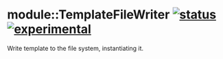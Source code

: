 # module::TemplateFileWriter [![status](https://github.com/Wandalen/wTemplateFileWriter/workflows/publish/badge.svg)](https://github.com/Wandalen/wTemplateFileWriter/actions?query=workflow%3Apublish) [![experimental](https://img.shields.io/badge/stability-experimental-orange.svg)](https://github.com/emersion/stability-badges#experimental)

Write template to the file system, instantiating it.













































































